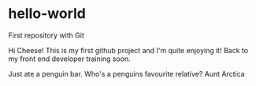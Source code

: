# hello-world
First repository with Git

Hi Cheese! This is my first github project and I'm quite enjoying it! Back to my front end developer training soon.

Just ate a penguin bar.
Who's a penguins favourite relative?
Aunt Arctica
